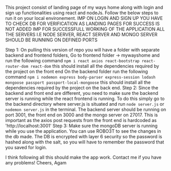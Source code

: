 This project consist of landing page of my ways home along with login and sign up functionalities using react and nodeJs.
Follow the below steps to run it on your local environement.
IMP ON LOGIN AND SIGN UP YOU HAVE TO CHECK DB FOR VERIFICATION AS LANDING PAGES FOR SUCCESS IS NOT ADDED
IMP FOR SUCCESSFULL WORKING OF THE APPLICATION ALL THE SERVERS I.E NODE SERVER, REACT SERVER AND MONGO SERVER SHOULD BE RUNNING ON DEFINED PORTS

Step 1: On pulling this version of repo you will have a folder with separate backend and frontend folders, 
        Go to frontend folder -> mywayshome and run the following command `npm i react axios react-bootstrap react-router-dom react-dom` this should install all the dependencies required by the project on the front end
        On the backend folder run the following command `npm i nodemon express body-parser express-session lodash mongoose passport passport-local-mongoose` this should install all the dependencies required by the project on the back end. 
Step 2: Since the backend and front end are different, you need to make sure the backend server is running while the react frontend is running. To do this simply go to the backend directory where server.js is situated and run `node server.js` or `nodemon server.js` in the terminal. The backend server should be running on port 3001, the front end on 3000 and the mongo server on 27017. This is important as the axios post requests from the front end is hardcoded as 'http://localhost:3001'
Step 3: Make sure the mongoDB server is running while you use the application. You can use ROBO3T to see the changes in the db made. The DB is encrypted with layer 6 security so the password is hashed along with the salt, so you will have to remember the password that you saved for login.

I think following all this should make the app work.
Contact me if you have any problems!
Cheers,
Agam
